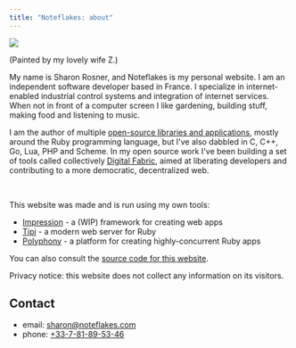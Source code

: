 ```yaml
---
title: "Noteflakes: about"
---
```


<div class="portrait">
  <img src="/assets/portrait.jpg">
  <p class="clear">(Painted by my lovely wife Z.)</p>
</div>

My name is Sharon Rosner, and Noteflakes is my personal website. I am an independent software developer based in France. I specialize in internet-enabled industrial control systems and integration of internet services. When not in front of a computer screen I like gardening, building stuff, making food and listening to music.

I am the author of multiple [open-source libraries and applications](https://github.com/ciconia), mostly around the Ruby programming language, but I've also dabbled in C, C++, Go, Lua, PHP and Scheme. In my open source work I've been building a set of tools called collectively [Digital Fabric](https://github.com/digital-fabric), aimed at liberating developers and contributing to a more democratic, decentralized web.

<p class="clear">&nbsp;</p>

This website was made and is run using my own tools:

- [Impression](https://github.com/digital-fabric/impression) - a (WIP) framework for creating web apps
- [Tipi](https://github.com/digital-fabric/tipi) - a modern web server for Ruby
- [Polyphony](https://github.com/digital-fabric/polyphony) - a platform for creating highly-concurrent Ruby apps

You can also consult the [source code for this website](https://github.com/ciconia/noteflakes.com).

Privacy notice: this website does not collect any information on its visitors.

## Contact

- email: [sharon@noteflakes.com](mailto:sharon@noteflakes.com)
- phone: [+33-7-81-89-53-46](tel:+33781895346)
